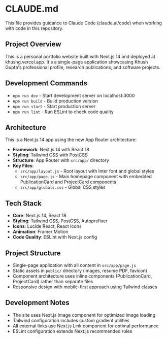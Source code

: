 # CLAUDE.md

This file provides guidance to Claude Code (claude.ai/code) when working with code in this repository.

## Project Overview

This is a personal portfolio website built with Next.js 14 and deployed at khushg.vercel.app. It's a single-page application showcasing Khush Gupta's professional profile, research publications, and software projects.

## Development Commands

- `npm run dev` - Start development server on localhost:3000
- `npm run build` - Build production version 
- `npm run start` - Start production server
- `npm run lint` - Run ESLint to check code quality

## Architecture

This is a Next.js 14 app using the new App Router architecture:

- **Framework**: Next.js 14 with React 18
- **Styling**: Tailwind CSS with PostCSS
- **Structure**: App Router with `src/app/` directory
- **Key Files**:
  - `src/app/layout.js` - Root layout with Inter font and global styles
  - `src/app/page.js` - Main homepage component with embedded PublicationCard and ProjectCard components
  - `src/app/globals.css` - Global CSS styles

## Tech Stack

- **Core**: Next.js 14, React 18
- **Styling**: Tailwind CSS, PostCSS, Autoprefixer  
- **Icons**: Lucide React, React Icons
- **Animation**: Framer Motion
- **Code Quality**: ESLint with Next.js config

## Project Structure

- Single-page application with all content in `src/app/page.js`
- Static assets in `public/` directory (images, resume PDF, favicon)
- Component architecture uses inline components (PublicationCard, ProjectCard) rather than separate files
- Responsive design with mobile-first approach using Tailwind classes

## Development Notes

- The site uses Next.js Image component for optimized image loading
- Tailwind configuration includes custom gradient utilities
- All external links use Next.js Link component for optimal performance
- ESLint configuration extends Next.js recommended rules